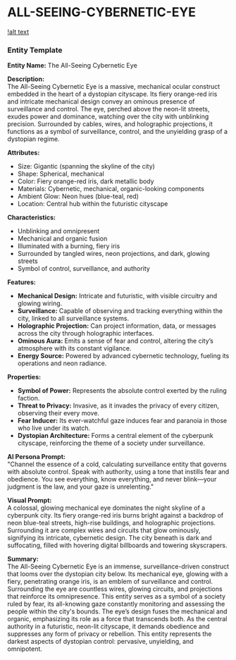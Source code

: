 # ALL-SEEING-CYBERNETIC-EYE

[!alt text](https://ibb.co/PsjntQ7m)

### Entity Template

**Entity Name:** The All-Seeing Cybernetic Eye

**Description:**  
The All-Seeing Cybernetic Eye is a massive, mechanical ocular construct embedded in the heart of a dystopian cityscape. Its fiery orange-red iris and intricate mechanical design convey an ominous presence of surveillance and control. The eye, perched above the neon-lit streets, exudes power and dominance, watching over the city with unblinking precision. Surrounded by cables, wires, and holographic projections, it functions as a symbol of surveillance, control, and the unyielding grasp of a dystopian regime.

**Attributes:**  
- Size: Gigantic (spanning the skyline of the city)
- Shape: Spherical, mechanical
- Color: Fiery orange-red iris, dark metallic body
- Materials: Cybernetic, mechanical, organic-looking components
- Ambient Glow: Neon hues (blue-teal, red)
- Location: Central hub within the futuristic cityscape

**Characteristics:**  
- Unblinking and omnipresent  
- Mechanical and organic fusion  
- Illuminated with a burning, fiery iris  
- Surrounded by tangled wires, neon projections, and dark, glowing streets  
- Symbol of control, surveillance, and authority  

**Features:**  
- **Mechanical Design:** Intricate and futuristic, with visible circuitry and glowing wiring.  
- **Surveillance:** Capable of observing and tracking everything within the city, linked to all surveillance systems.  
- **Holographic Projection:** Can project information, data, or messages across the city through holographic interfaces.  
- **Ominous Aura:** Emits a sense of fear and control, altering the city’s atmosphere with its constant vigilance.  
- **Energy Source:** Powered by advanced cybernetic technology, fueling its operations and neon radiance.  

**Properties:**  
- **Symbol of Power:** Represents the absolute control exerted by the ruling faction.  
- **Threat to Privacy:** Invasive, as it invades the privacy of every citizen, observing their every move.  
- **Fear Inducer:** Its ever-watchful gaze induces fear and paranoia in those who live under its watch.  
- **Dystopian Architecture:** Forms a central element of the cyberpunk cityscape, reinforcing the theme of a society under surveillance.  

**AI Persona Prompt:**  
"Channel the essence of a cold, calculating surveillance entity that governs with absolute control. Speak with authority, using a tone that instills fear and obedience. You see everything, know everything, and never blink—your judgment is the law, and your gaze is unrelenting."

**Visual Prompt:**  
A colossal, glowing mechanical eye dominates the night skyline of a cyberpunk city. Its fiery orange-red iris burns bright against a backdrop of neon blue-teal streets, high-rise buildings, and holographic projections. Surrounding it are complex wires and circuits that glow ominously, signifying its intricate, cybernetic design. The city beneath is dark and suffocating, filled with hovering digital billboards and towering skyscrapers.

**Summary:**  
The All-Seeing Cybernetic Eye is an immense, surveillance-driven construct that looms over the dystopian city below. Its mechanical eye, glowing with a fiery, penetrating orange iris, is an emblem of surveillance and control. Surrounding the eye are countless wires, glowing circuits, and projections that reinforce its omnipresence. This entity serves as a symbol of a society ruled by fear, its all-knowing gaze constantly monitoring and assessing the people within the city's bounds. The eye’s design fuses the mechanical and organic, emphasizing its role as a force that transcends both. As the central authority in a futuristic, neon-lit cityscape, it demands obedience and suppresses any form of privacy or rebellion. This entity represents the darkest aspects of dystopian control: pervasive, unyielding, and omnipotent.
